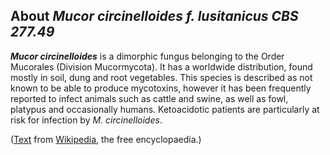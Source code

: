 About *Mucor circinelloides f. lusitanicus CBS 277.49* 
------------------------------------------------------



***Mucor circinelloides*** is a dimorphic fungus belonging to the Order
Mucorales (Division Mucormycota). It has a worldwide distribution, found
mostly in soil, dung and root vegetables. This species is described as
not known to be able to produce mycotoxins, however it has been
frequently reported to infect animals such as cattle and swine, as well
as fowl, platypus and occasionally humans. Ketoacidotic patients are
particularly at risk for infection by *M. circinelloides*.

([Text](http://en.wikipedia.org/wiki/Mucor_circinelloides) from
[Wikipedia](http://en.wikipedia.org/), the free encyclopaedia.)
